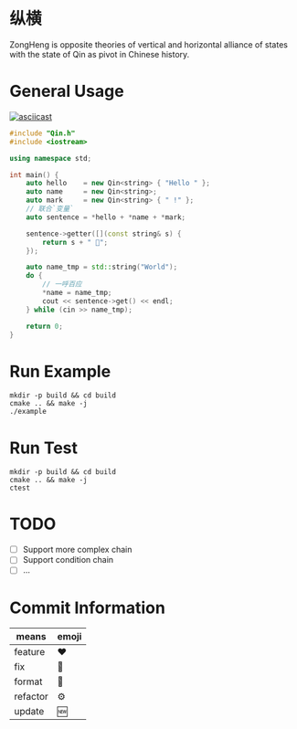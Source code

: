# 纵横

ZongHeng is opposite theories of vertical and horizontal alliance of states with the state of Qin as pivot in Chinese
history.

# General Usage

[![asciicast](https://asciinema.org/a/4hVNy8g5x5BBMQtjvNM27koqs.svg)](https://asciinema.org/a/4hVNy8g5x5BBMQtjvNM27koqs)

```c++
#include "Qin.h"
#include <iostream>

using namespace std;

int main() {
    auto hello    = new Qin<string> { "Hello " };
    auto name     = new Qin<string>;
    auto mark     = new Qin<string> { " !" };
    // 联合`变量`
    auto sentence = *hello + *name + *mark;

    sentence->getter([](const string& s) {
        return s + " 🤤";
    });

    auto name_tmp = std::string("World");
    do {
        // 一呼百应
        *name = name_tmp;
        cout << sentence->get() << endl;
    } while (cin >> name_tmp);

    return 0;
}
```

# Run Example

```shell
mkdir -p build && cd build
cmake .. && make -j
./example
```

# Run Test

```shell
mkdir -p build && cd build
cmake .. && make -j
ctest
```

# TODO

- [ ] Support more complex chain
- [ ] Support condition chain
- [ ] ...

# Commit Information

| means    | emoji |
|----------|-------|
| feature  | ❤️    |
| fix      | 🤡    |
| format   | 🧾    |
| refactor | ⚙️    |
| update   | 🆕    |
